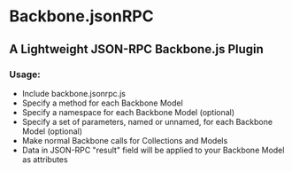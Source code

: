 # Backbone.jsonRPC
## A Lightweight JSON-RPC Backbone.js Plugin

### Usage:
* Include backbone.jsonrpc.js
* Specify a method for each Backbone Model
* Specify a namespace for each Backbone Model (optional)
* Specify a set of parameters, named or unnamed, for each Backbone Model (optional)
* Make normal Backbone calls for Collections and Models
* Data in JSON-RPC "result" field will be applied to your Backbone Model as attributes